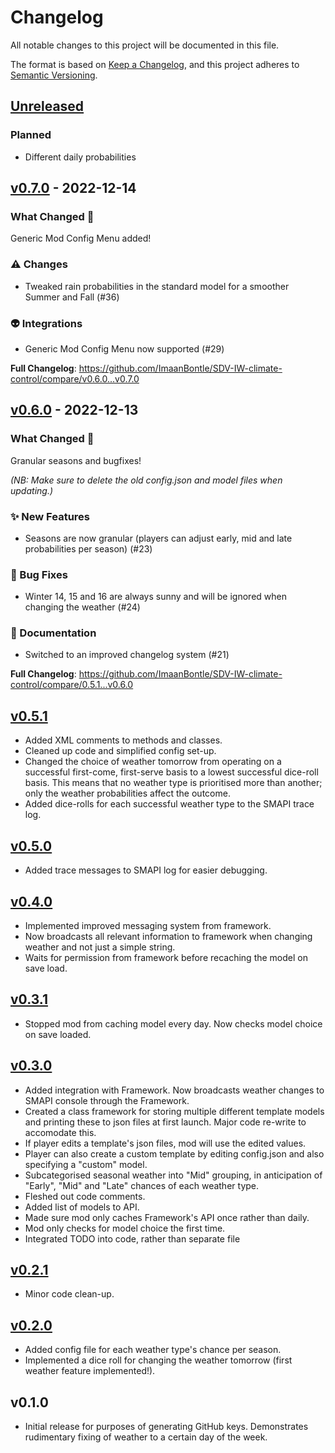 # Changelog

All notable changes to this project will be documented in this file.

The format is based on [Keep a Changelog](https://keepachangelog.com/en/1.0.0/),
and this project adheres to [Semantic Versioning](https://semver.org/spec/v2.0.0.html).

## [Unreleased](https://github.com/ImaanBontle/SDV-IW-climate-control/compare/v0.7.0...HEAD)

### Planned

- Different daily probabilities

## [v0.7.0](https://github.com/ImaanBontle/SDV-IW-climate-control/compare/v0.6.0...v0.7.0) - 2022-12-14

### What Changed 🚀

Generic Mod Config Menu added!

### ⚠️ Changes

- Tweaked rain probabilities in the standard model for a smoother Summer and Fall (#36)

### 👽️ Integrations

- Generic Mod Config Menu now supported (#29)

**Full Changelog**: https://github.com/ImaanBontle/SDV-IW-climate-control/compare/v0.6.0...v0.7.0

## [v0.6.0](https://github.com/ImaanBontle/SDV-IW-climate-control/compare/0.5.1...v0.6.0) - 2022-12-13

### What Changed 🚀

Granular seasons and bugfixes!

*(NB: Make sure to delete the old config.json and model files when updating.)*

### ✨ New Features

- Seasons are now granular (players can adjust early, mid and late probabilities per season) (#23)

### 🐛 Bug Fixes

- Winter 14, 15 and 16 are always sunny and will be ignored when changing the weather (#24)

### 📄 Documentation

- Switched to an improved changelog system (#21)

**Full Changelog**: https://github.com/ImaanBontle/SDV-IW-climate-control/compare/0.5.1...v0.6.0

## [v0.5.1](https://github.com/ImaanBontle/SDV-IW-climate-control/compare/0.5.0...0.5.1)

- Added XML comments to methods and classes.
- Cleaned up code and simplified config set-up.
- Changed the choice of weather tomorrow from operating on a successful first-come, first-serve basis to a lowest successful dice-roll basis. This means that no weather type is prioritised more than another; only the weather probabilities affect the outcome.
- Added dice-rolls for each successful weather type to the SMAPI trace log.

## [v0.5.0](https://github.com/ImaanBontle/SDV-IW-climate-control/compare/0.4.0...0.5.0)

- Added trace messages to SMAPI log for easier debugging.

## [v0.4.0](https://github.com/ImaanBontle/SDV-IW-climate-control/compare/0.3.1...0.4.0)

- Implemented improved messaging system from framework.
- Now broadcasts all relevant information to framework when changing weather and not just a simple string.
- Waits for permission from framework before recaching the model on save load.

## [v0.3.1](https://github.com/ImaanBontle/SDV-IW-climate-control/compare/0.3.0...0.3.1)

- Stopped mod from caching model every day. Now checks model choice on save loaded.

## [v0.3.0](https://github.com/ImaanBontle/SDV-IW-climate-control/compare/0.2.1...0.3.0)

- Added integration with Framework. Now broadcasts weather changes to SMAPI console through the Framework.
- Created a class framework for storing multiple different template models and printing these to json files at first launch. Major code re-write to accomodate this.
- If player edits a template's json files, mod will use the edited values.
- Player can also create a custom template by editing config.json and also specifying a "custom" model.
- Subcategorised seasonal weather into "Mid" grouping, in anticipation of "Early", "Mid" and "Late" chances of each weather type.
- Fleshed out code comments.
- Added list of models to API.
- Made sure mod only caches Framework's API once rather than daily.
- Mod only checks for model choice the first time.
- Integrated TODO into code, rather than separate file

## [v0.2.1](https://github.com/ImaanBontle/SDV-IW-climate-control/compare/0.2.0...0.2.1)

- Minor code clean-up.

## [v0.2.0](https://github.com/ImaanBontle/SDV-IW-climate-control/compare/0.1.0...0.2.0)

- Added config file for each weather type's chance per season.
- Implemented a dice roll for changing the weather tomorrow (first weather feature implemented!).

## v0.1.0

- Initial release for purposes of generating GitHub keys. Demonstrates rudimentary fixing of weather to a certain day of the week.

